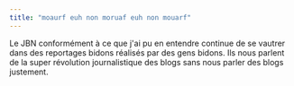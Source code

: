 ```yaml
---
title: "moaurf euh non moruaf euh non mouarf"
---
```


Le JBN conformément à ce que j'ai pu en entendre continue de se vautrer dans
des reportages bidons réalisés par des gens bidons. Ils nous parlent de la
super révolution journalistique des blogs sans nous parler des blogs
justement.

